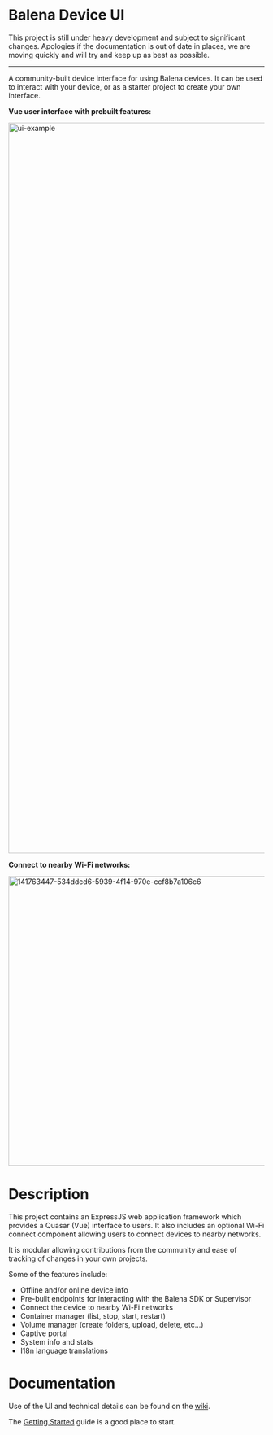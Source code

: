 # Balena Device UI

This project is still under heavy development and subject to significant changes. Apologies if the documentation is out of date in places, we are moving quickly and will try and keep up as best as possible. 

---

A community-built device interface for using Balena devices. It can be used to interact with your device, or as a starter project to create your own interface.

<b>Vue user interface with prebuilt features:</b>

<img width="1436" alt="ui-example" src="https://user-images.githubusercontent.com/64841595/174449399-36d317f6-bacd-44d2-bbcf-e71f8f173950.png">

<b>Connect to nearby Wi-Fi networks:</b>

<img width="569" alt="141763447-534ddcd6-5939-4f14-970e-ccf8b7a106c6" src="https://user-images.githubusercontent.com/64841595/157092424-561961e5-6914-4e42-955f-fe8a02e9c370.png">

# Description

This project contains an ExpressJS web application framework which provides a Quasar (Vue) interface to users. It also includes an optional Wi-Fi connect component allowing users to connect devices to nearby networks.

It is modular allowing contributions from the community and ease of tracking of changes in your own projects.

Some of the features include:

- Offline and/or online device info
- Pre-built endpoints for interacting with the Balena SDK or Supervisor
- Connect the device to nearby Wi-Fi networks
- Container manager (list, stop, start, restart)
- Volume manager (create folders, upload, delete, etc...)
- Captive portal
- System info and stats
- I18n language translations

# Documentation

Use of the UI and technical details can be found on the [wiki](https://github.com/maggie0002/balena-device-ui/wiki).

The [Getting Started](https://github.com/maggie0002/balena-device-ui/wiki/Getting-Started) guide is a good place to start.

